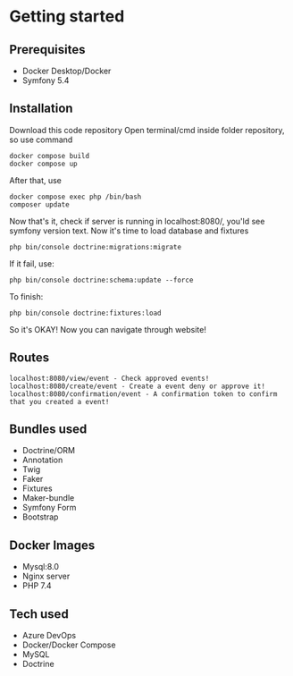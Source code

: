 # Getting started
## Prerequisites
- Docker Desktop/Docker
- Symfony 5.4
## Installation
Download this code repository
Open terminal/cmd inside folder repository, so use command 
```
docker compose build
docker compose up
```
After that, use
```
docker compose exec php /bin/bash
composer update
```
Now that's it, check if server is running in localhost:8080/, you'ld see symfony version text.
Now it's time to load database and fixtures
```
php bin/console doctrine:migrations:migrate
```
If it fail, use:
```
php bin/console doctrine:schema:update --force
```
To finish:
```
php bin/console doctrine:fixtures:load
```
So it's OKAY! Now you can navigate through website!
## Routes
```
localhost:8080/view/event - Check approved events!
localhost:8080/create/event - Create a event deny or approve it!
localhost:8080/confirmation/event - A confirmation token to confirm that you created a event!
```
## Bundles used
- Doctrine/ORM
- Annotation
- Twig
- Faker
- Fixtures
- Maker-bundle
- Symfony Form
- Bootstrap
## Docker Images
- Mysql:8.0
- Nginx server
- PHP 7.4
## Tech used
- Azure DevOps
- Docker/Docker Compose
- MySQL
- Doctrine
